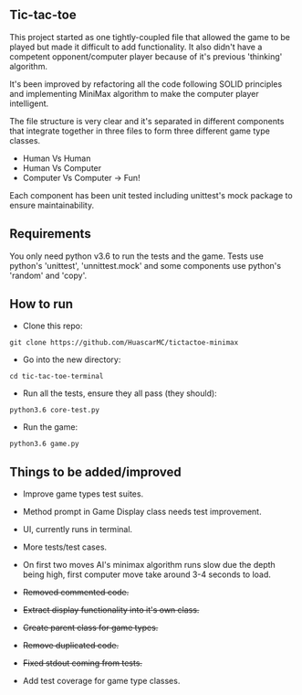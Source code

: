 ## Tic-tac-toe

This project started as one tightly-coupled file that allowed the game to be played but made it difficult to add functionality. It also didn't have a competent opponent/computer player because of it's previous 'thinking' algorithm.

It's been improved by refactoring all the code following SOLID principles and implementing MiniMax algorithm to make the computer player intelligent.

The file structure is very clear and it's separated in different components that integrate together in three files to form three different game type classes.

- Human Vs Human
- Human Vs Computer
- Computer Vs Computer -> Fun!

Each component has been unit tested including unittest's mock package to ensure maintainability.

## Requirements

You only need python v3.6 to run the tests and the game. Tests use python's 'unittest', 'unnittest.mock' and some components use python's 'random' and 'copy'.

## How to run

- Clone this repo:
```
git clone https://github.com/HuascarMC/tictactoe-minimax
```
- Go into the new directory:
```
cd tic-tac-toe-terminal
```
- Run all the tests, ensure they all pass (they should):
```
python3.6 core-test.py
```
- Run the game:
```
python3.6 game.py
```

## Things to be added/improved

- Improve game types test suites.

- Method prompt in Game Display class needs test improvement.

- UI, currently runs in terminal.

- More tests/test cases.

- On first two moves AI's minimax algorithm runs slow due the depth being high, first computer move take around 3-4 seconds to load.

- ~~Removed commented code.~~

- ~~Extract display functionality into it's own class.~~

- ~~Create parent class for game types.~~

- ~~Remove duplicated code.~~

- ~~Fixed stdout coming from tests.~~

- Add test coverage for game type classes.
